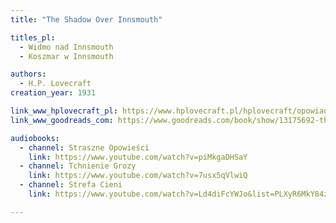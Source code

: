 ```yaml
---
title: "The Shadow Over Innsmouth"

titles_pl:
  - Widmo nad Innsmouth
  - Koszmar w Innsmouth

authors:
  - H.P. Lovecraft
creation_year: 1931

link_www_hplovecraft_pl: https://www.hplovecraft.pl/hplovecraft/opowiadania-nowele-powiesci/the-shadow-over-innsmouth/
link_www_goodreads_com: https://www.goodreads.com/book/show/13175692-the-shadow-over-innsmouth

audiobooks:
  - channel: Straszne Opowieści
    link: https://www.youtube.com/watch?v=piMkgaDHSaY
  - channel: Tchnienie Grozy
    link: https://www.youtube.com/watch?v=7usx5qVlwiQ
  - channel: Strefa Cieni
    link: https://www.youtube.com/watch?v=Ld4diFcYWJo&list=PLXyR6MkY84z8JdR5jbuizzshbletNIN7B

---
```


